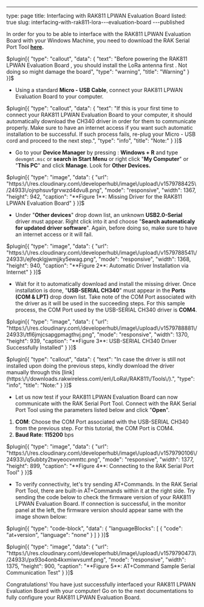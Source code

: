 ---
type: page
title: Interfacing with RAK811 LPWAN Evaluation Board
listed: true
slug: interfacing-with-rak811-lora---evaluation-board
---published

In order for you to be able to interface with the RAK811 LPWAN Evaluation Board with your Windows Machine, you need to download the RAK Serial Port Tool **[here](https://downloads.rakwireless.com/en/LoRa/Tools/RAK_SERIAL_PORT_TOOL_V1.2.1.zip).**

$plugin[{
    "type": "callout",
    "data": {
        "text": "Before powering the RAK811 LPWAN Evaluation Board , you should install the LoRa antenna first . Not doing so might damage the board",
        "type": "warning",
        "title": "Warning"
    }
}]$

- Using a standard **Micro - USB Cable**, connect your RAK811 LPWAN Evaluation Board to your computer. 

$plugin[{
    "type": "callout",
    "data": {
        "text": "If this is your first time to connect your RAK811 LPWAN Evaluation Board to your computer, it should automatically download the CH340 driver in order for them to communicate properly. Make sure to have an internet access if you want such automatic installation to be successful. If such process fails, re-plug your Micro - USB cord and proceed to the next step.",
        "type": "info",
        "title": "Note:"
    }
}]$

- Go to your **Device Manager** by pressing : **Windows + R** and type `devmgmt.msc` or **search in Start Menu** or right click "**My Computer**" or "**This PC**" and click **Manage**. Look for **Other Devices.**

$plugin[{
    "type": "image",
    "data": {
        "url": "https:\/\/res.cloudinary.com\/developerhub\/image\/upload\/v1579788425\/24933\/ojnphsuvfgrvwzd4dvu8.png",
        "mode": "responsive",
        "width": 1367,
        "height": 942,
        "caption": "**Figure 1**: Missing Driver for the RAK811 LPWAN Evaluation Board"
    }
}]$

- Under "**Other devices**" drop down list, an unknown **USB2.0-Serial** driver must appear. Right click into it and choose "**Search automaticaly for updated driver software**". Again, before doing so, make sure to have an internet access or it will fail. 

$plugin[{
    "type": "image",
    "data": {
        "url": "https:\/\/res.cloudinary.com\/developerhub\/image\/upload\/v1579788541\/24933\/ejfeqklgjwmjjky5ewag.png",
        "mode": "responsive",
        "width": 1368,
        "height": 940,
        "caption": "**Figure 2**: Automatic Driver Installation via Internet"
    }
}]$

- Wait for it to automatically download and install the missing driver. Once installation is done, "**USB-SERIAL CH340**" must appear in the **Ports (COM & LPT)** drop down list. Take note of the COM Port associated with the driver as it will be used in the succeeding steps. For this sample process, the COM Port used by the USB-SERIAL CH340 driver is **COM4**.

$plugin[{
    "type": "image",
    "data": {
        "url": "https:\/\/res.cloudinary.com\/developerhub\/image\/upload\/v1579788881\/24933\/tfl6jmjcsapgpmagthvj.png",
        "mode": "responsive",
        "width": 1370,
        "height": 939,
        "caption": "**Figure 3**: USB-SERIAL CH340 Driver Successfully Installed"
    }
}]$

$plugin[{
    "type": "callout",
    "data": {
        "text": "In case the driver is still not installed upon doing the previous steps, kindly download the driver manually through this [link](https:\/\/downloads.rakwireless.com\/en\/LoRa\/RAK811\/Tools\/).",
        "type": "info",
        "title": "Note:"
    }
}]$

- Let us now test if your RAK811 LPWAN Evaluation Board can now communicate with the RAK Serial Port Tool. Connect with the RAK Serial Port Tool using the parameters listed below and click "**Open**". 

1. **COM**: Choose the COM Port associated with the USB-SERIAL CH340 from the previous step. For this tutorial, the COM Port is COM4.
2. **Baud Rate**: **115200** bps

$plugin[{
    "type": "image",
    "data": {
        "url": "https:\/\/res.cloudinary.com\/developerhub\/image\/upload\/v1579790106\/24933\/q5ubbty2twyeocvnmttc.png",
        "mode": "responsive",
        "width": 1377,
        "height": 899,
        "caption": "**Figure 4**: Connecting to the RAK Serial Port Tool"
    }
}]$

- To verify connectivity, let's try sending AT+Commands. In the RAK Serial Port Tool, there are built-in AT+Commands within it at the right side. Try sending the code below to check the firmware version of your RAK811 LPWAN Evaluation Board. If connection is successful, in the monitor panel at the left, the firmware version should appear same with the image shown below:

$plugin[{
    "type": "code-block",
    "data": {
        "languageBlocks": [
            {
                "code": "at+version",
                "language": "none"
            }
        ]
    }
}]$

$plugin[{
    "type": "image",
    "data": {
        "url": "https:\/\/res.cloudinary.com\/developerhub\/image\/upload\/v1579790473\/24933\/px93o4onb4kxmiwvsumf.png",
        "mode": "responsive",
        "width": 1375,
        "height": 900,
        "caption": "**Figure 5**: AT+Command Sample Serial Communication Test"
    }
}]$

Congratulations! You have just successfully interfaced your RAK811 LPWAN Evaluation Board with your computer! Go on to the next documentations to fully configure your RAK811 LPWAN Evaluation Board.

